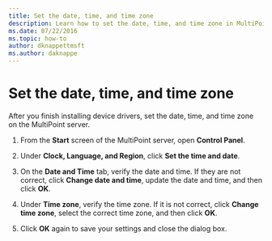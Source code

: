 ```yaml
---
title: Set the date, time, and time zone
description: Learn how to set the date, time, and time zone in MultiPoint Services
ms.date: 07/22/2016
ms.topic: how-to
author: dknappettmsft
ms.author: daknappe
---
```

# Set the date, time, and time zone
After you finish installing device drivers, set the date, time, and time zone on the MultiPoint server.

1.  From the **Start** screen of the MultiPoint server, open **Control Panel**.

2.  Under **Clock, Language, and Region**, click **Set the time and date**.

3.  On the **Date and Time** tab, verify the date and time. If they are not correct, click **Change date and time**, update the date and time, and then click **OK**.

4.  Under **Time zone**, verify the time zone. If it is not correct, click **Change time zone**, select the correct time zone, and then click **OK**.

5.  Click **OK** again to save your settings and close the dialog box.
